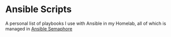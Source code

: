# Ansible Scripts

A personal list of playbooks I use with Ansible in my Homelab, all of which is managed in [Ansible Semaphore](https://www.ansible-semaphore.com/)
